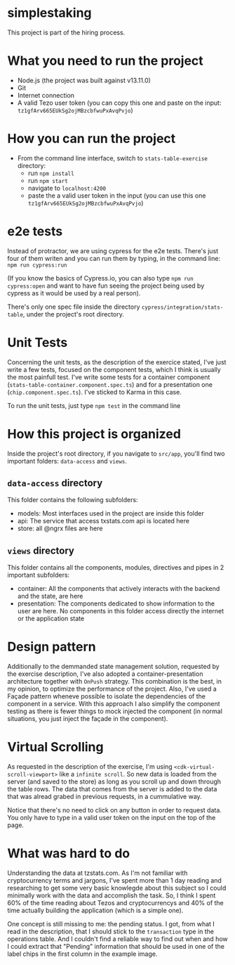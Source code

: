 # simplestaking

This project is part of the hiring process.

# What you need to run the project

- Node.js (the project was built against v13.11.0)
- Git
- Internet connection
- A valid Tezo user token (you can copy this one and paste on the input: `tz1gfArv665EUkSg2ojMBzcbfwuPxAvqPvjo`)

# How you can run the project

- From the command line interface, switch to `stats-table-exercise` directory:
  - run `npm install`
  - run `npm start`
  - navigate to `localhost:4200`
  - paste the a valid user token in the input (you can use this one `tz1gfArv665EUkSg2ojMBzcbfwuPxAvqPvjo`)

# e2e tests

Instead of protractor, we are using cypress for the e2e tests. There's just four of them writen and
you can run them by typing, in the command line: `npm run cypress:run`

(If you know the basics of Cypress.io, you can also type `npm run cypress:open` and want to have fun
seeing the project being used by cypress as it would be used by a real person).

There's only one spec file inside the directory `cypress/integration/stats-table`, under the
project's root directory.

# Unit Tests

Concerning the unit tests, as the description of the exercice stated, I've just write a few tests,
focused on the component tests, which I think is usually the most painfull test. I've write some
tests for a container component (`stats-table-container.component.spec.ts`) and for a presentation
one (`chip.component.spec.ts`). I've sticked to Karma in this case.

To run the unit tests, just type `npm test` in the command line

# How this project is organized

Inside the project's root directory, if you navigate to `src/app`, you'll find two important
folders: `data-access` and `views`.

## `data-access` directory

This folder contains the following subfolders:
  - models: Most interfaces used in the project are inside this folder
  - api: The service that access txstats.com api is located here
  - store: all @ngrx files are here

## `views` directory

This folder contains all the components, modules, directives and pipes in 2 important subfolders:
  - container: All the components that actively interacts with the backend and the state, are here
  - presentation: The components dedicated to show information to the user are here. No components
    in this folder access directly the internet or the application state

# Design pattern

Additionally to the demmanded state management solution, requested by the exercise description, I've
also adopted a container-presentation architecture together with `OnPush` strategy. This combination
is the best, in my opinion, to optimize the performance of the project. Also, I've used a Façade
pattern wheneve possible to isolate the dependencies of the component in a service. With this
approach I also simplify the component testing as there is fewer things to mock injected the
component (in normal situations, you just inject the façade in the component).

# Virtual Scrolling

As requested in the description of the exercise, I'm using `<cdk-virtual-scroll-viewport>` like a
`infinite scroll`. So new data is loaded from the server (and saved to the store) as long as you
scroll up and down through the table rows. The data that comes from the server is added to the data
that was alread grabed in previous requests, in a cummulative way.

Notice that there's no need to click on any button in order to request data. You only have to type
in a valid user token on the input on the top of the page.

# What was hard to do

Understanding the data at tzstats.com. As I'm not familiar with cryptocurrency terms and jargons,
I've spent more than 1 day reading and researching to get some very basic knowlegde about this
subject so I could minimally work with the data and accomplish the task. So, I think I spent 60% of
the time reading about Tezos and cryptocurrencys and 40% of the time actually building the
application (which is a simple one).

One concept is still missing to me: the pending status. I got, from what I read in the description,
that I should stick to the `transaction` type in the operations table. And I couldn't find a
reliable way to find out when and how I could extract that "Pending" information that should be used
in one of the label chips in the first column in the example image.
